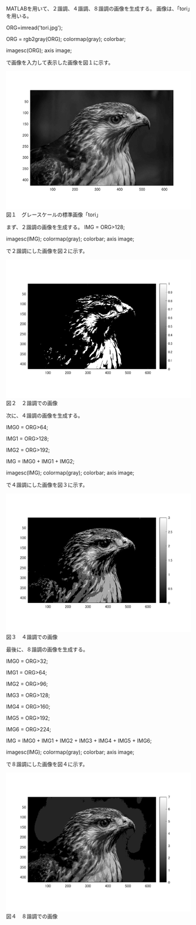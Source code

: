 MATLABを用いて、２諧調、４諧調、８諧調の画像を生成する。
画像は、「tori」を用いる。

ORG=imread('tori.jpg'); 

ORG = rgb2gray(ORG); colormap(gray); colorbar;

imagesc(ORG); axis image; 

で画像を入力して表示した画像を図１に示す。

<img src="kadai2-1.png" width="640">
図１　グレースケールの標準画像「tori」

まず、２諧調の画像を生成する。
IMG = ORG>128;

imagesc(IMG); colormap(gray); colorbar;  axis image;

で２諧調にした画像を図２に示す。

<img src="kadai2-2.png" width="640">
図２　２諧調での画像

次に、４諧調の画像を生成する。

IMG0 = ORG>64;

IMG1 = ORG>128;

IMG2 = ORG>192;

IMG = IMG0 + IMG1 + IMG2;

imagesc(IMG); colormap(gray); colorbar;  axis image;

で４諧調にした画像を図３に示す。

<img src="kadai2-4.png" width="640">
図３　４諧調での画像

最後に、８諧調の画像を生成する。

IMG0 = ORG>32;

IMG1 = ORG>64;

IMG2 = ORG>96;

IMG3 = ORG>128;

IMG4 = ORG>160;

IMG5 = ORG>192;

IMG6 = ORG>224;

IMG = IMG0 + IMG1 + IMG2 + IMG3 + IMG4 + IMG5 + IMG6;

imagesc(IMG); colormap(gray); colorbar;  axis image;

で８諧調にした画像を図４に示す。

<img src="kadai2-3.png" width="640">
図４　８諧調での画像

